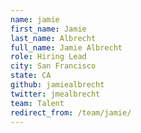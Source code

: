 ```yaml
---
name: jamie
first_name: Jamie
last_name: Albrecht
full_name: Jamie Albrecht
role: Hiring Lead
city: San Francisco
state: CA
github: jamiealbrecht
twitter: jmealbrecht
team: Talent
redirect_from: /team/jamie/
---
```

